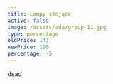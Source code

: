 ```yaml
---
title: Lampy stojące
active: false
image: /assets/ada/group-11.jpg
type: percentage
oldPrice: 143
newPrice: 120
percentage: -5
---
```

dsad
